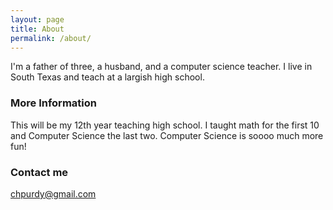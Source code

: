 ```yaml
---
layout: page
title: About
permalink: /about/
---
```


I'm a father of three, a husband, and a computer science teacher.  I live in South Texas and teach at a largish high school.  

### More Information

This will be my 12th year teaching high school.  I taught math for the first 10 and Computer Science the last two.  Computer Science is soooo much more fun!

### Contact me

[chpurdy@gmail.com](mailto:chpurdy@gmail.com)
